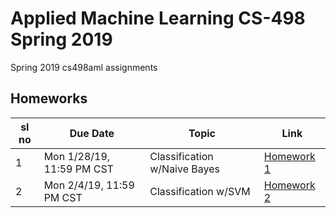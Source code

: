 # Applied Machine Learning CS-498 Spring 2019 
Spring 2019 cs498aml assignments
## Homeworks
		

sl no | Due Date | Topic | Link
--- | --- | --- | ---
1 | Mon 1/28/19, 11:59 PM CST | Classification w/Naive Bayes | [Homework 1](https://courses.engr.illinois.edu/cs498aml/sp2019/homeworks/homework1.html)
2 | Mon 2/4/19, 11:59 PM CST | Classification w/SVM | [Homework 2](https://courses.engr.illinois.edu/cs498aml/sp2019/homeworks/homework2.html)
